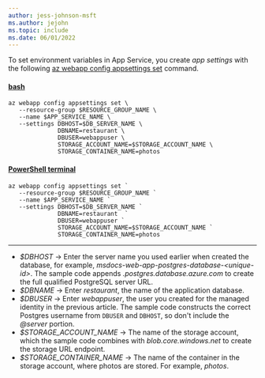 ```yaml
---
author: jess-johnson-msft
ms.author: jejohn
ms.topic: include
ms.date: 06/01/2022
---
```


To set environment variables in App Service, you create *app settings* with the following [az webapp config appsettings set](/cli/azure/webapp/config/appsettings#az-webapp-config-appsettings-set) command.

#### [bash](#tab/terminal-bash)

```azurecli
az webapp config appsettings set \
   --resource-group $RESOURCE_GROUP_NAME \
   --name $APP_SERVICE_NAME \
   --settings DBHOST=$DB_SERVER_NAME \
              DBNAME=restaurant \
              DBUSER=webappuser \
              STORAGE_ACCOUNT_NAME=$STORAGE_ACCOUNT_NAME \
              STORAGE_CONTAINER_NAME=photos
```

#### [PowerShell terminal](#tab/terminal-powershell)

```azurecli
az webapp config appsettings set `
   --resource-group $RESOURCE_GROUP_NAME `
   --name $APP_SERVICE_NAME `
   --settings DBHOST=$DB_SERVER_NAME `
              DBNAME=restaurant  `
              DBUSER=webappuser `
              STORAGE_ACCOUNT_NAME=$STORAGE_ACCOUNT_NAME `
              STORAGE_CONTAINER_NAME=photos
```

---

* *$DBHOST* &rarr; Enter the server name you used earlier when created the database, for example, *msdocs-web-app-postgres-database-\<unique-id>*. The sample code appends *.postgres.database.azure.com* to create the full qualified PostgreSQL server URL.
* *$DBNAME* &rarr; Enter *restaurant*, the name of the application database.
* *$DBUSER* &rarr; Enter *webappuser*, the user you created for the managed identity in the previous article. The sample code constructs the correct Postgres username from `DBUSER` and `DBHOST`, so don't include the *@server* portion.
* *$STORAGE_ACCOUNT_NAME* &rarr; The name of the storage account, which the sample code combines with *blob.core.windows.net* to create the storage URL endpoint.
* *$STORAGE_CONTAINER_NAME* &rarr; The name of the container in the storage account, where photos are stored. For example, *photos*.